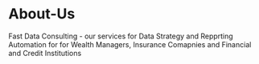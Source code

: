 # About-Us
Fast Data Consulting - our services for Data Strategy and Repprting Automation for for Wealth Managers, Insurance Comapnies and Financial and Credit Institutions

